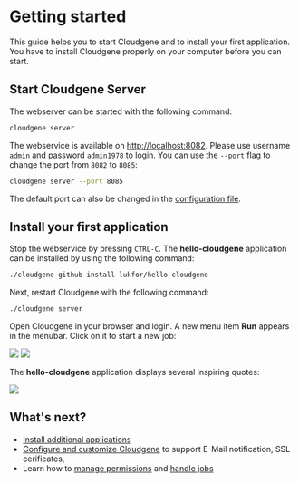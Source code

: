 # Getting started

This guide helps you to start Cloudgene and to install your first application. You have to install Cloudgene properly on your computer before you can start.

## Start Cloudgene Server

The webserver can be started with the following command:

```sh
cloudgene server
```

The webservice is available on [http://localhost:8082](http://localhost:8082). Please use username `admin` and password `admin1978` to login. You can use the `--port` flag to change the port from `8082` to `8085`:

```sh
cloudgene server --port 8085
```

The default port can also be changed in the [configuration file](configuration.md#web-application).

## Install your first application

Stop the webservice by pressing `CTRL-C`. The **hello-cloudgene** application can be installed by using the following command:

```sh
./cloudgene github-install lukfor/hello-cloudgene
```

Next, restart Cloudgene with the following command:

```sh
./cloudgene server
```

Open Cloudgene in your browser and login. A new menu item **Run** appears in the menubar. Click on it to start a new job:

<div class="screenshot">
<img src="../../images/screenshots/menubar.png">
<img src="../../images/screenshots/hello-cloudgene.png">
</div>

The **hello-cloudgene** application displays several inspiring quotes:

<div class="screenshot">
<img src="../../images/screenshots/hello-cloudgene-results.png">
</div>

## What's next?

- [Install additional applications](/daemon/install-apps)
- [Configure and customize Cloudgene](/daemon/configuration) to support E-Mail notification, SSL cerificates,
- Learn how to [manage permissions](/daemon/permissions) and [handle jobs](/daemon/jobs)
